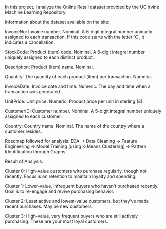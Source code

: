 In this project, I analyze the Online Retail dataset provided by the UC Irvine Machine Learning Repository.

Information about the dataset available on the site:

InvoiceNo: Invoice number. Nominal. A 6-digit integral number uniquely assigned to each transaction. If this code starts with the letter 'C', it indicates a cancellation.

StockCode: Product (item) code. Nominal. A 5-digit integral number uniquely assigned to each distinct product.

Description: Product (item) name. Nominal.

Quantity: The quantity of each product (item) per transaction. Numeric.

InvoiceDate: Invoice date and time. Numeric. The day and time when a transaction was generated.

UnitPrice: Unit price. Numeric. Product price per unit in sterling (£).

CustomerID: Customer number. Nominal. A 5-digit integral number uniquely assigned to each customer.

Country: Country name. Nominal. The name of the country where a customer resides.

Roadmap followed for analysis: EDA → Data Cleaning → Feature Engineering → Model Training (using K-Means Clustering) → Pattern Identification through Graphs

Result of Analysis:

Cluster 0: High-value customers who purchase regularly, though not recently. Focus is on retention to maintain loyalty and spending.

Cluster 1: Lower-value, infrequent buyers who haven’t purchased recently. Goal is to re-engage and revive purchasing behavior.

Cluster 2: Least active and lowest-value customers, but they’ve made recent purchases. May be new customers.

Cluster 3: High-value, very frequent buyers who are still actively purchasing. These are your most loyal customers.
